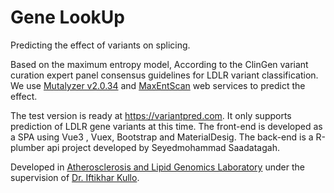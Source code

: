 # Gene LookUp
Predicting the effect of variants on splicing.

Based on the maximum entropy model, According to the ClinGen variant curation expert panel consensus guidelines for LDLR variant classification. We use [Mutalyzer v2.0.34](https://mutalyzer.nl/) and [MaxEntScan](http://hollywood.mit.edu/burgelab/maxent/Xmaxentscan_scoreseq.html) web services to predict the effect.

The test version is ready at https://variantpred.com. It only supports prediction of LDLR gene variants at this time.
The front-end is developed as a SPA using Vue3 , Vuex, Bootstrap and MaterialDesig.
The back-end is a R-plumber api project developed by Seyedmohammad Saadatagah.

Developed in [Atherosclerosis and Lipid Genomics Laboratory](https://www.mayo.edu/research/labs/atherosclerosis-lipid-genomics/overview) under the supervision of [Dr. Iftikhar Kullo](https://www.mayo.edu/research/labs/atherosclerosis-lipid-genomics/overview).
